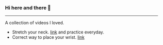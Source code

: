 ### Hi here and there 🍅
---
A collection of videos I loved.
- Stretch your neck. [link](https://www.youtube.com/watch?v=u3Ocw5UIpYs) and practice everyday.
- Correct way to place your wrist. [link](https://www.youtube.com/watch?v=bDF92KpSpq4)

<!--
**XIAOYixuan/XIAOYixuan** is a ✨ _special_ ✨ repository because its `README.md` (this file) appears on your GitHub profile.

Here are some ideas to get you started:

- 🔭 I’m currently working on ...
- 🌱 I’m currently learning ...
- 👯 I’m looking to collaborate on ...
- 🤔 I’m looking for help with ...
- 💬 Ask me about ...
- 📫 How to reach me: ...
- 😄 Pronouns: ...
- ⚡ Fun fact: ...
-->
